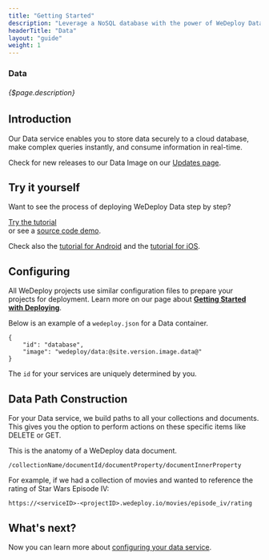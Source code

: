 ```yaml
---
title: "Getting Started"
description: "Leverage a NoSQL database with the power of WeDeploy Data."
headerTitle: "Data"
layout: "guide"
weight: 1
---
```


### Data

###### {$page.description}

<article id="1">

## Introduction

Our Data service enables you to store data securely to a cloud database, make complex queries instantly, and consume information in real-time.

<aside>

Check for new releases to our Data Image on our [Updates page](/updates/services/data).

</aside>

</article>

<article id="2">

## Try it yourself

Want to see the process of deploying WeDeploy Data step by step?

<div class="guide-btn-cta">
	<a class="btn btn-accent btn-sm" href="/tutorials/data-web/" target="_blank">
		<span class="icon-16-external"></span>Try the tutorial
	</a>
</div>

<div class="guide-aux-cta">
	or see a <a href="https://github.com/wedeploy/boilerplate-data" target="_blank">source code demo</a>.
</div>

Check also the <a href="/tutorials/data-android/" target="_blank">tutorial for Android</a> and the <a href="/tutorials/data-ios/" target="_blank">tutorial for iOS</a>.

</article>

<article id="3">

## Configuring

<aside>

All WeDeploy projects use similar configuration files to prepare your projects for deployment. Learn more on our page about <strong><a href="/docs/deploy/getting-started/">Getting Started with Deploying</a></strong>.

</aside>

Below is an example of a `wedeploy.json` for a Data container.

```application/json
{
	"id": "database",
	"image": "wedeploy/data:@site.version.image.data@"
}
```

The `id` for your services are uniquely determined by you.

</article>

<article id="4">

## Data Path Construction

For your Data service, we build paths to all your collections and documents. This gives you the option to perform actions on these specific items like DELETE or GET.

This is the anatomy of a WeDeploy data document.

```text
/collectionName/documentId/documentProperty/documentInnerProperty
```

For example, if we had a collection of movies and wanted to reference the rating of Star Wars Episode IV:

```text
https://<serviceID>-<projectID>.wedeploy.io/movies/episode_iv/rating
```

</article>

## What's next?

Now you can learn more about [configuring your data service](/docs/data/configuring-data/).

